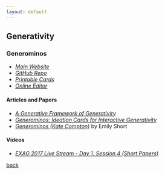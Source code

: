 ```yaml
---
layout: default
---
```


## Generativity

### Generominos

* _[Main Website](http://www.galaxykate.com/generominos/)_
* _[GitHub Repo](https://github.com/galaxykate/generominos)_
* _[Printable Cards](http://www.galaxykate.com/generominos/generominos.pdf)_
* _[Online Editor](http://www.galaxykate.com/generominos/editor-dev/)_

#### Articles and Papers

* _[A Generative Framework of Generativity](http://www.galaxykate.com/pdfs/ComptonMateas-Generative%20Framework%20For%20Generativity.pdf)_
* _[Generominos: Ideation Cards for Interactive Generativity](http://www.galaxykate.com/pdfs/ComptonMelcerMateas-Generominos.pdf)_
* _[Generominos (Kate Compton)](https://emshort.blog/2018/05/22/geronimos-kate-compton/)_ by Emily Short

#### Videos

* _[EXAG 2017 Live Stream - Day 1, Session 4 (Short Papers)](https://youtu.be/uI2wUiYuU8U?t=3317)_

[back](../)